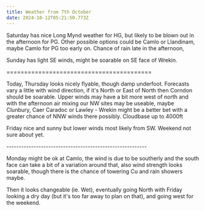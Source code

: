 ```yaml
---
title: Weather from 7th October
date: 2024-10-12T05:21:50.773Z
---
```

Saturday has nice Long Mynd weather for HG, but likely to be blown out in the afternoon for PG.  Other possible options could be Camlo or Llandinam, maybe Camlo for PG too early on.  Chance of rain late in the afternoon,

Sunday has light SE winds, might be soarable on SE face of Wrekin.

\=========================================



Today, Thursday looks nicely flyable, though damp underfoot.  Forecasts vary a little with wind direction, if it's North or East of North then Corndon should be soarable.  Upper winds may have a bit more west of north and with the afternoon air mixing our NW sites may be useable, maybe Clunbury, Caer Caradoc or Lawley - Wrekin might be a better bet with a greater chance of NNW winds there possibly.  Cloudbase up to 4000ft

Friday nice and sunny but lower winds most likely from SW.  Weekend not sure about yet.

\---------------------------------------------------------

Monday might be ok at Camlo, the wind is due to be southerly and the south face can take a bit of a variation around that, also wind strength looks soarable, though there is the chance of towering Cu and rain showers maybe.

Then it looks changeable (ie. Wet), eventually going North with Friday looking a dry day (but it's too far away to plan on that), and going west for the weekend.